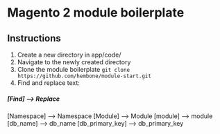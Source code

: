 # Magento 2 module boilerplate

## Instructions

1. Create a new directory in app/code/
2. Navigate to the newly created directory
3. Clone the module boilerplate
`git clone https://github.com/hembone/module-start.git`
4. Find and replace text:

  ##### [Find] --> Replace

  [Namespace] --> Namespace
  [Module] --> Module
  [module] --> module
  [db_name] --> db_name
  [db_primary_key] --> db_primary_key

